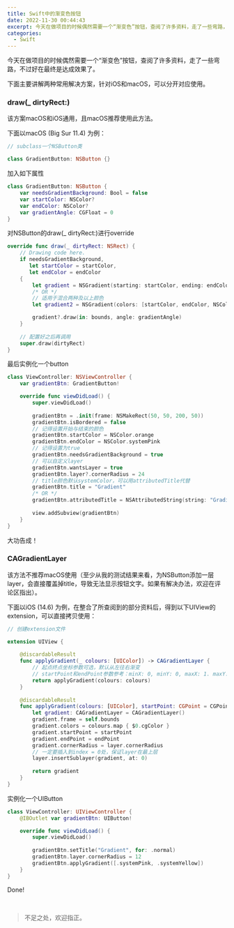 ```yaml
---
title: Swift中的渐变色按钮
date: 2022-11-30 00:44:43
excerpt: 今天在做项目的时候偶然需要一个“渐变色”按钮，查阅了许多资料，走了一些弯路，不过好在最终是达成效果了...
categories:
  - Swift
---
```


今天在做项目的时候偶然需要一个“渐变色”按钮，查阅了许多资料，走了一些弯路，不过好在最终是达成效果了。

下面主要讲解两种常用解决方案，针对iOS和macOS，可以分开对应使用。

### draw(_ dirtyRect:)

该方案macOS和iOS通用，且macOS推荐使用此方法。

下面以macOS (Big Sur 11.4) 为例：

```swift
// subclass一个NSButton类

class GradientButton: NSButton {}
```

加入如下属性

```swift
class GradientButton: NSButton {
    var needsGradientBackground: Bool = false
    var startColor: NSColor?
    var endColor: NSColor?
    var gradientAngle: CGFloat = 0
}
```

对NSButton的draw(_ dirtyRect:)进行override

```swift
override func draw(_ dirtyRect: NSRect) {
    // Drawing code here.
    if needsGradientBackground,
       let startColor = startColor,
       let endColor = endColor
    {
        let gradient = NSGradient(starting: startColor, ending: endColor)
        /* OR */
        // 适用于混合两种及以上颜色
        let gradient2 = NSGradient(colors: [startColor, endColor, NSColor.systemPink])

        gradient?.draw(in: bounds, angle: gradientAngle)
    }
    
    // 配置好之后再调用
    super.draw(dirtyRect)
}
```

最后实例化一个button

```swift
class ViewController: NSViewController {
    var gradientBtn: GradientButton!

    override func viewDidLoad() {
        super.viewDidLoad()
        
        gradientBtn = .init(frame: NSMakeRect(50, 50, 200, 50))
        gradientBtn.isBordered = false
        // 记得设置开始与结束的颜色
        gradientBtn.startColor = NSColor.orange
        gradientBtn.endColor = NSColor.systemPink
        // 记得设置为true
        gradientBtn.needsGradientBackground = true
        // 可以自定义layer
        gradientBtn.wantsLayer = true
        gradientBtn.layer?.cornerRadius = 24
        // title颜色默认systemColor，可以用attributedTitle代替
        gradientBtn.title = "Gradient"
        /* OR */
        gradientBtn.attributedTitle = NSAttributedString(string: "Gradient", attributes: [.foregroundColor: NSColor.systemBlue])
        
        view.addSubview(gradientBtn)
    }
}
```

大功告成！

### CAGradientLayer

该方法不推荐macOS使用（至少从我的测试结果来看，为NSButton添加一层layer，会直接覆盖掉title，导致无法显示按钮文字。如果有解决办法，欢迎在评论区指出）。

下面以iOS (14.6) 为例，在整合了所查阅到的部分资料后，得到以下UIView的extension，可以直接拷贝使用：

```swift
// 创建extension文件

extension UIView {
    
    @discardableResult
    func applyGradient(_ colours: [UIColor]) -> CAGradientLayer {
        // 起点终点坐标参数可选，默认从左往右渐变
        // startPoint和endPoint参数参考：minX: 0, minY: 0, maxX: 1. maxY: 1
        return applyGradient(colours: colours)
    }
    
    @discardableResult
    func applyGradient(colours: [UIColor], startPoint: CGPoint = CGPoint(x: 0, y: 0.5), endPoint: CGPoint = CGPoint(x: 1, y: 0.5)) -> CAGradientLayer {
        let gradient: CAGradientLayer = CAGradientLayer()
        gradient.frame = self.bounds
        gradient.colors = colours.map { $0.cgColor }
        gradient.startPoint = startPoint
        gradient.endPoint = endPoint
        gradient.cornerRadius = layer.cornerRadius
        // 一定要插入到index = 0处，保证layer在最上层
        layer.insertSublayer(gradient, at: 0)
        
        return gradient
    }
}
```

实例化一个UIButton

```swift
class ViewController: UIViewController {
    @IBOutlet var gradientBtn: UIButton!

    override func viewDidLoad() {
        super.viewDidLoad()
        
        gradientBtn.setTitle("Gradient", for: .normal)
        gradientBtn.layer.cornerRadius = 12
        gradientBtn.applyGradient([.systemPink, .systemYellow])
    }
}
```

Done!

<br/>

> 不足之处，欢迎指正。
